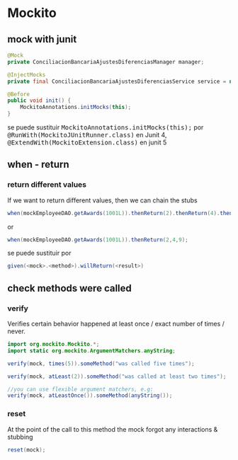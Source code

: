  # Mockito

## mock with junit

```java
@Mock
private ConciliacionBancariaAjustesDiferenciasManager manager;

@InjectMocks
private final ConciliacionBancariaAjustesDiferenciasService service = new ConciliacionBancariaAjustesDiferenciasServiceImpl();

@Before
public void init() {
    MockitoAnnotations.initMocks(this);
}
```

se puede sustituir <kbd>MockitoAnnotations.initMocks(this);</kbd> por <kbd>@RunWith(MockitoJUnitRunner.class)</kbd> en Junit 4,
<kbd>@ExtendWith(MockitoExtension.class)</kbd> en junit 5

## when - return

### return different values
If we want to return different values, then we can chain the stubs
```java
when(mockEmployeeDAO.getAwards(1001L)).thenReturn(2).thenReturn(4).thenReturn(9);
```
or
```java
when(mockEmployeeDAO.getAwards(1001L)).thenReturn(2,4,9);
```

se puede sustituir por
```java
given(<mock>.<method>).willReturn(<result>)
```

## check methods were called

### verify
Verifies certain behavior happened at least once / exact number of times / never. 

```java
import org.mockito.Mockito.*;
import static org.mockito.ArgumentMatchers.anyString;

verify(mock, times(5)).someMethod("was called five times");

verify(mock, atLeast(2)).someMethod("was called at least two times");

//you can use flexible argument matchers, e.g:
verify(mock, atLeastOnce()).someMethod(anyString());
```

### reset
At the point of the call to this method the mock forgot any interactions & stubbing

```java
reset(mock);
```
